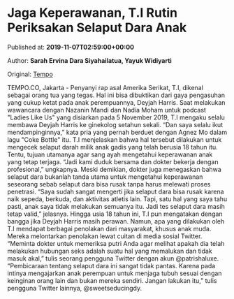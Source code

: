 
# Jaga Keperawanan, T.I Rutin Periksakan Selaput Dara Anak

Published at: **2019-11-07T02:59:00+00:00**

Author: **Sarah Ervina Dara Siyahailatua, Yayuk Widiyarti**

Original: [Tempo](https://gaya.tempo.co/read/1269308/jaga-keperawanan-t-i-rutin-periksakan-selaput-dara-anak?utm_source=Digital+Marketing&utm_medium=Twitter&utm_campaign=Gaya_Novi)

TEMPO.CO, Jakarta - Penyanyi rap asal Amerika Serikat, T.I, dikenal sebagai orang tua yang tegas. Hal ini bisa dibuktikan dari gaya pengasuhan yang cukup ketat pada anak perempuannya, Deyjah Harris.
Saat melakukan wawancara dengan Nazanin Mandi dan Nadia Moham untuk podcast "Ladies Like Us" yang disiarkan pada 5 November 2019, T.I mengaku selalu membawa Deyjah Harris ke ginekolog setahun sekali.
“Dan saya selalu ikut mendampinginnya,” kata pria yang pernah berduet dengan Agnez Mo dalam lagu "Coke Bottle" itu.
T.I menjelaskan bahwa hal tersebut dilakukan untuk mengecek selaput darah milik anak gadis yang telah berusia 18 tahun itu. Tentu, tujuan utamanya agar sang ayah mengetahui keperawanan anak yang tetap terjaga.
“Jadi kami duduk bersama dan dokter bekerja dengan profesional,” ungkapnya.
Meski demikian, dokter juga menegaskan bahwa selaput dara bukanlah tanda utama untuk mengetahui keperawanan seseorang sebab selaput dara bisa rusak tanpa harus melewati proses penetrasi.
“Saya sudah sangat mengerti jika selaput dara bisa rusak karena naik sepeda, berkuda, dan aktivitas atletis lain. Tapi, satu hal yang saya tahu pasti, anak saya tidak melakukan semuanya itu. Jadi tes selaput dara masih tetap valid,” jelasnya.
Hingga usia 18 tahun ini, T.I pun mengatakan dengan bangga jika Deyjah Harris masih perawan. Namun, apa yang dilakukan oleh T.I mendapat berbagai penolakan dari masyarakat, khusus anak muda. Mereka melontarkan penolakan lewat cuitan di media sosial Twitter.
“Meminta dokter untuk memeriksa putri Anda agar melihat apakah dia telah melakukan hubungan seks adalah suatu hal yang memalukan dan tidak masuk akal,” tulis seorang pengguna Twitter dengan akun @patrishaluxe.
“Pembicaraan tentang selaput dara ini sangat tidak pantas. Karena pada intinya mengajarkan anak perempuan untuk menjaga tubuh sesuai dengan keinginan orang lain dan bukan mereka sendiri. Jangan lakukan itu,” tulis pengguna Twitter lainnya, @sweetseducingdy.
